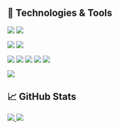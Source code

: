 ## 🔧 Technologies & Tools

![](https://img.shields.io/badge/OS-Windows-informational?style=flat&logo=windows)
![](https://img.shields.io/badge/OS-Ubuntu-informational?style=flat&logo=ubuntu)

![](https://img.shields.io/badge/Editor-Visual_Studio_Code-informational?style=flat&logo=visualstudiocode)
![](https://img.shields.io/badge/Editor-Nodepad++-informational?style=flat&logo=notepadplusplus)

![](https://img.shields.io/badge/Code-Javascript-informational?style=flat&logo=javascript)
![](https://img.shields.io/badge/Code-HTML-informational?style=flat&logo=html5)
![](https://img.shields.io/badge/Code-CSS-informational?style=flat&logo=css3)
![](https://img.shields.io/badge/Code-PHP-informational?style=flat&logo=php)
![](https://img.shields.io/badge/Code-Python-informational?style=flat&logo=Python)

![](https://img.shields.io/badge/Library-Laravel-informational?style=flat&logo=laravel)

## 📈 GitHub Stats

<a href="https://github.com/Wujoooo/Wujoooo">
  <img src="https://github-readme-stats.vercel.app/api/top-langs/?username=Wujoooo&theme=dark" />
</a>
<a href="https://github.com/Wujoooo/Wujoooo">
  <img src="https://github-readme-stats.vercel.app/api?username=Wujoooo&show_icons=true&theme=dark" />
</a>
